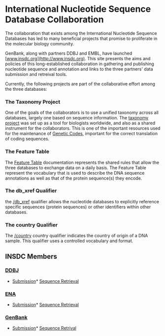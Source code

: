 
# International Nucleotide Sequence Database Collaboration

<div class="cms-section">

The collaboration that exists among the International Nucleotide Sequence Databases has led to many beneficial projects that promise to proliferate in the molecular biology community.

GenBank, along with partners DDBJ and EMBL, have launched [www.insdc.org](http://www.insdc.org). This site presents the aims and policies of this long-established collaboration in gathering and publishing nucleotide sequence and annotation and links to the three partners' data submission and retreival tools.

Currently, the following projects are part of the collaborative effort among the three databases:

### The Taxonomy Project

One of the goals of the collaborators is to use a unified taxonomy across all databases, largely one based on sequence information. The [taxonomy project](/taxonomy/) was set up as a tool for biologists worldwide, and also as a shared instrument for the collaborators. This is one of the important resources used for the maintenance of [Genetic Codes](/Taxonomy/Utils/wprintgc.cgi?mode=c), important for the correct translation of coding sequences.

### The Feature Table

The [Feature Table](http://www.insdc.org/documents/feature_table.html) documentation represents the shared rules that allow the three databases to exchange data on a daily basis. The Feature Table represent the vocabulary that is used to describe the DNA sequence annotations as well as that of the protein sequence(s) they encode.

### The db_xref Qualifier

the [/db_xref](/~/collab/db_xref) qualifier allows the nucleotide databases to explicitly reference specific sequences (protein sequences) or other identifiers within other databases.

### The country Qualifier

The [/country](/~/collab/country) country qualifier indicates the country of origin of a DNA sample. This qualifier uses a controlled vocabulary and format.





<div id="shared-content-1" nid="1163">

## INSDC Members

### [DDBJ](http://www.ddbj.nig.ac.jp/)

*   [Submission](http://www.ddbj.nig.ac.jp/submission_general-e.html)*   [Sequence Retrieval](http://getentry.ddbj.nig.ac.jp/)

### [ENA](http://www.ebi.ac.uk/)

*   [Submission](http://www.ebi.ac.uk/embl/Submission/index.html)*   [Sequence Retrieval](http://www.ebi.ac.uk/embl/index.html)

### [GenBank](/~/)

*   [Submission](/~/submit)*   [Sequence Retrival](http://www.ncbi.nlm.nih.gov/sites/entrez?db=nucleotide)